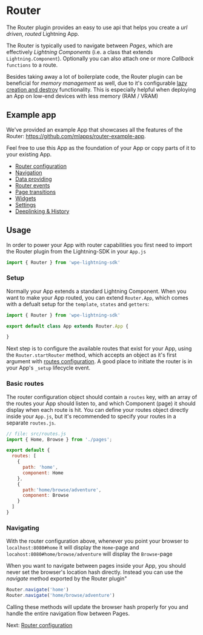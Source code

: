# Router

The Router plugin provides an easy to use api that helps you create a _url driven, routed_ Lightning App.

The Router is typically used to navigate between _Pages_, which are effectively _Lightning Components_ (i.e. a class that extends `Lightning.Component`).
Optionally you can also attach one or more _Callback_ `functions` to a route.

Besides taking away a lot of boilerplate code, the Router plugin can be beneficial for _memory management_ as well, due to it's configurable
[lazy creation and destroy](#memory) functionality. This is especially helpful when deploying an App on low-end devices with less memory (RAM / VRAM)

## Example app

We've provided an example App that showcases all the features of the Router:
https://github.com/mlapps/router-example-app.

Feel free to use this App as the foundation of your App or copy parts of it to your existing App.

- [Router configuration](router/configuration.md)
- [Navigation](router/navigation.md)
- [Data providing](router/dataproviding.md)
- [Router events](router/events.md)
- [Page transitions](router/pagetransitions.md)
- [Widgets](router/widgets.md)
- [Settings](router/settings.md)
- [Deeplinking & History](router/deeplinking.md)

## Usage

In order to power your App with router capabilities you first need to import the Router plugin from the Lightning-SDK
in your `App.js`

```js
import { Router } from 'wpe-lightning-sdk'
```

### Setup

Normally your App extends a standard Lightning Component. When you want to make your App routed, you can extend `Router.App`,
which comes with a defualt setup for the `template`, `states` and `getters`:

```js
import { Router } from 'wpe-lightning-sdk'

export default class App extends Router.App {

}
```

Next step is to configure the available routes that exist for your App, using the `Router.startRouter` method, which accepts an object
as it's first argument with [routes configuration](#basic-routes). A good place to initiate the router is in your App's `_setup` lifecycle event.

### Basic routes

The router configuration object should contain a `routes` key, with an array of the routes your App should listen to, and which
Component (page) it should display when each route is hit. You can define your routes object directly inside your `App.js`, but
it's recommended to specify your routes in a separate `routes.js`.

```js
// file: src/routes.js
import { Home, Browse } from './pages';

export default {
  routes: [
    {
      path: 'home',
      component: Home
    },
    {
      path:'home/browse/adventure',
      component: Browse
    }
  ]
}
```

### Navigating

With the router configuration above, whenever you point your browser to `localhost:8080#home` it will display the `Home`-page and
`locahost:8080#home/browse/adventure` will display the `Browse`-page

When you want to navigate between pages inside your App, you should never set the browser's location hash directly.
Instead you can use the _navigate_ method exported by the Router plugin"

```js
Router.navigate('home')
Router.navigate('home/browse/adventure')
```

Calling these methods will update the browser hash properly for you and handle the entire navigation flow between Pages.

Next:
[Router configuration](configuration.md)